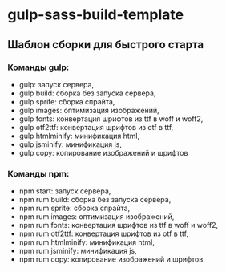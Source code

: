 # gulp-sass-build-template
## Шаблон сборки для быстрого старта

### Команды gulp:

* gulp: запуск сервера,
* gulp build: сборка без запуска сервера,
* gulp sprite: сборка спрайта,
* gulp images: оптимизация изображений,
* gulp fonts: конвертация шрифтов из ttf в woff и woff2,
* gulp otf2ttf: конвертация шрифтов из otf в ttf,
* gulp htmlminify: минификация html,
* gulp jsminify: минификация js,
* gulp copy: копирование изображений и шрифтов

### Команды npm:

* npm start: запуск сервера,
* npm rum build: сборка без запуска сервера,
* npm rum sprite: сборка спрайта,
* npm rum images: оптимизация изображений,
* npm rum fonts: конвертация шрифтов из ttf в woff и woff2,
* npm rum otf2ttf: конвертация шрифтов из otf в ttf,
* npm rum htmlminify: минификация html,
* npm rum jsminify: минификация js,
* npm rum copy: копирование изображений и шрифтов
